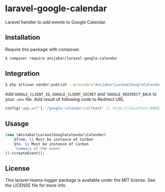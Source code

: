 # laravel-google-calendar

Laravel handler to add events to Google Calendar.

## Installation

Require this package with composer.

```bash
$ composer require ansjabar/laravel-google-calendar
```

## Integration

```bash
$ php artisan vendor:publish --provider="AnsJabar\LaravelGoogleCalendar\CalendarServiceProvider"
```

Add `GOOGLE_CLIENT_ID`, `GOOGLE_CLIENT_SECRET` and '`GOOGLE_REDIRECT_BACK` to your `.env` file.
Add result of following code to Redirect URL

```php
config('app.url').'/google-calendar/callback' // http://localhost:8000/azure-calendar/callback
```

## Usasge
```php
(new \AnsJabar\LaravelGoogleCalendar\Calendar(
    $from, \\ Must be instance of Carbon
    $to, \\ Must be instance of Carbon
    'Summary of the event'
))->createEvent();
```
## License

This laravel-teams-logger package is available under the MIT license. See the LICENSE file for more info.
